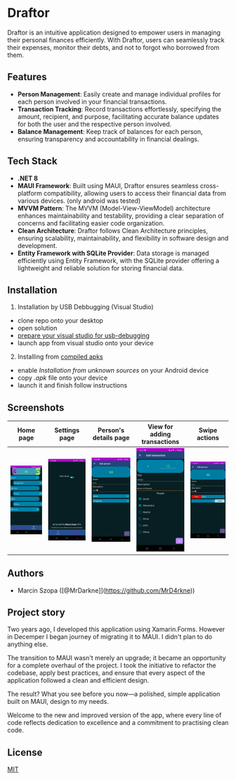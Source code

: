 # Draftor
Draftor is an intuitive application designed to empower users in managing their personal finances efficiently. With Draftor, users can seamlessly track their expenses, monitor their debts, and not to forgot who borrowed from them.

## Features
- **Person Management**: Easily create and manage individual profiles for each person involved in your financial transactions.
- **Transaction Tracking**: Record transactions effortlessly, specifying the amount, recipient, and purpose, facilitating accurate balance updates for both the user and the respective person involved.
- **Balance Management**: Keep track of balances for each person, ensuring transparency and accountability in financial dealings.

## Tech Stack
- **.NET 8**
- **MAUI Framework**: Built using MAUI, Draftor ensures seamless cross-platform compatibility, allowing users to access their financial data from various devices. (only android was tested)
- **MVVM Pattern**: The MVVM (Model-View-ViewModel) architecture enhances maintainability and testability, providing a clear separation of concerns and facilitating easier code organization.
- **Clean Architecture**: Draftor follows Clean Architecture principles, ensuring scalability, maintainability, and flexibility in software design and development.
- **Entity Framework with SQLite Provider**: Data storage is managed efficiently using Entity Framework, with the SQLite provider offering a lightweight and reliable solution for storing financial data.


## Installation
1. Installation by USB Debbugging (Visual Studio)
- clone repo onto your desktop
- open solution
- [prepare your visual studio for usb-debugging](https://learn.microsoft.com/en-us/dotnet/maui/android/device/setup?view=net-maui-8.0)
- launch app from visual studio onto your device
2. Installing from [compiled apks](./apks)
- enable *Installation from unknown sources* on your Android device
- copy *.apk* file onto your device
- launch it and finish follow instructions

    
## Screenshots

| Home page | Settings page | Person's details page | View for adding transactions | Swipe actions |
| --------- | ------------- | --------------------- | ---------------------------- | ------------- |
| <img src="./images/homePage.jpg" width="200" alt="Home page"> | <img src="./images/settingsPage.jpg" width="200" alt="Settings page"> | <img src="./images/personDetails.jpg" width="200" alt="Person's details page"> | <img src="./images/addingTransaction.jpg" width="200" alt="Adding transaction"> | <img src="./images/swipeActions.jpg" width="200" alt="Swipe actions"> |


## Authors
- Marcin Szopa ([@MrDarkne]](https://github.com/MrD4rkne))

## Project story
Two years ago, I developed this application using Xamarin.Forms. However in Decemper I began journey of migrating it to MAUI. I didn't plan to do anything else.

The transition to MAUI wasn't merely an upgrade; it became an opportunity for a complete overhaul of the project. I took the initiative to refactor the codebase, apply best practices, and ensure that every aspect of the application followed a clean and efficient design.

The result? What you see before you now—a polished, simple application built on MAUI, design to my needs.

Welcome to the new and improved version of the app, where every line of code reflects dedication to excellence and a commitment to practising clean code.

## License
[MIT](./LICENSE.TXT)

